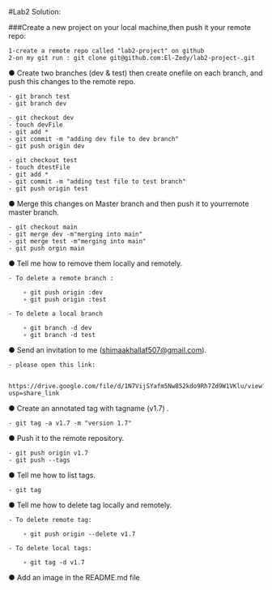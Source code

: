 #Lab2 Solution:

###Create a new project on your local machine,then push it your remote repo:
	
	1-create a remote repo called "lab2-project" on github 
	2-on my git run : git clone git@github.com:El-Zedy/lab2-project-.git
	
● Create two branches (dev & test) then create onefile on each branch, and push this changes to the remote repo.
	
	- git branch test
	- git branch dev
	
	- git checkout dev
	- touch devFile
	- git add *
	- git commit -m "adding dev file to dev branch"
	- git push origin dev
	
	- git checkout test
	- touch dtestFile
	- git add *
	- git commit -m "adding test file to test branch"
	- git push origin test
	
	
● Merge this changes on Master branch and then push it to yourremote master branch.

	- git checkout main
	- git merge dev -m"merging into main"
	- git merge test -m"merging into main"
	- git push orgin main
	
● Tell me how to remove them locally and remotely.

	- To delete a remote branch :
	
		∘ git push origin :dev
		∘ git push origin :test
		
	- To delete a local branch
	
		∘ git branch -d dev
		∘ git branch -d test	
	
● Send an invitation to me (shimaakhallaf507@gmail.com).

	- please open this link:
	
		 https://drive.google.com/file/d/1N7VijSYafm5Nw852kdo9Rh7Zd9W1VKlu/view?usp=share_link

● Create an annotated tag with tagname (v1.7) .
	
	- git tag -a v1.7 -m "version 1.7"
	
● Push it to the remote repository.

	- git push origin v1.7 
	- git push --tags
	
● Tell me how to list tags.
	
	- git tag 
	
● Tell me how to delete tag locally and remotely.

	- To delete remote tag:
	
		∘ git push origin --delete v1.7
		
	- To delete local tags:
	
		∘ git tag -d v1.7
	
● Add an image in the README.md file
